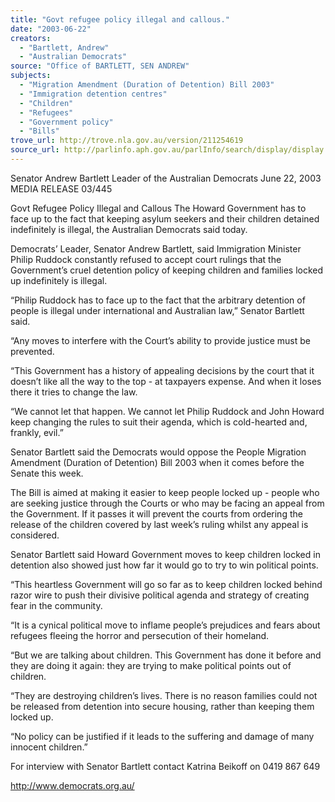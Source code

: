 ```yaml
---
title: "Govt refugee policy illegal and callous."
date: "2003-06-22"
creators:
  - "Bartlett, Andrew"
  - "Australian Democrats"
source: "Office of BARTLETT, SEN ANDREW"
subjects:
  - "Migration Amendment (Duration of Detention) Bill 2003"
  - "Immigration detention centres"
  - "Children"
  - "Refugees"
  - "Government policy"
  - "Bills"
trove_url: http://trove.nla.gov.au/version/211254619
source_url: http://parlinfo.aph.gov.au/parlInfo/search/display/display.w3p;query=Id%3A%22media/pressrel/Y0P96%22
---
```


 

 Senator Andrew Bartlett   Leader of the Australian Democrats     June 22, 2003                   MEDIA RELEASE                                    03/445                 

 

 Govt Refugee Policy Illegal and Callous  The Howard Government has to face up to the fact that keeping asylum seekers and their children  detained indefinitely is illegal, the Australian Democrats said today.   

 Democrats’ Leader, Senator Andrew Bartlett, said Immigration Minister Philip Ruddock constantly  refused to accept court rulings that the Government’s cruel detention policy of keeping children and  families locked up indefinitely is illegal.   

 “Philip Ruddock has to face up to the fact that the arbitrary detention of people is illegal under  international and Australian law,” Senator Bartlett said.   

 “Any moves to interfere with the Court’s ability to provide justice must be prevented.   

 “This Government has a history of appealing decisions by the court that it doesn’t like all the way to  the top - at taxpayers expense.  And when it loses there it tries to change the law.   

 “We cannot let that happen.  We cannot let Philip Ruddock and John Howard keep changing the  rules to suit their agenda, which is cold-hearted and, frankly, evil.”   

 Senator Bartlett said the Democrats would oppose the People Migration Amendment (Duration of  Detention) Bill 2003 when it comes before the Senate this week.    

 The Bill is aimed at making it easier to keep people locked up - people who are seeking justice  through the Courts or who may be facing an appeal from the Government.  If it passes it will  prevent the courts from ordering the release of the children covered by last week’s ruling whilst any  appeal is considered.   

 Senator Bartlett said Howard Government moves to keep children locked in detention also showed  just how far it would go to try to win political points.   

 “This heartless Government will go so far as to keep children locked behind razor wire to push their  divisive political agenda and strategy of creating fear in the community.   

 “It is a cynical political move to inflame people’s prejudices and fears about refugees fleeing the  horror and persecution of their homeland.   

 “But we are talking about children. This Government has done it before and they are doing it again:  they are trying to make political points out of children.     

 “They are destroying children’s lives.  There is no reason families could not be released from  detention into secure housing, rather than keeping them locked up.   

 “No policy can be justified if it leads to the suffering and damage of many innocent children.”   

 For interview with Senator Bartlett contact Katrina Beikoff on 0419 867 649 

 

 http://www.democrats.org.au/ 

